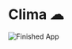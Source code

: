 


# Clima ☁


![Finished App](https://github.com/londonappbrewery/Images/blob/master/clima-demo.gif)


